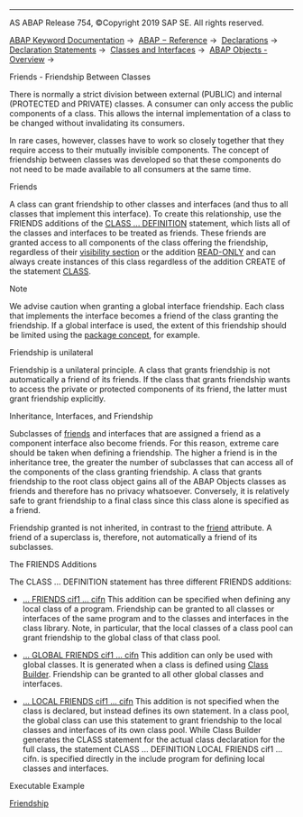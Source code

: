   

* * *

AS ABAP Release 754, ©Copyright 2019 SAP SE. All rights reserved.

[ABAP Keyword Documentation](https://help.sap.com/doc/abapdocu_754_index_htm/7.54/en-US/abenabap.htm) →  [ABAP − Reference](https://help.sap.com/doc/abapdocu_754_index_htm/7.54/en-US/abenabap_reference.htm) →  [Declarations](https://help.sap.com/doc/abapdocu_754_index_htm/7.54/en-US/abendeclarations.htm) →  [Declaration Statements](https://help.sap.com/doc/abapdocu_754_index_htm/7.54/en-US/abenabap_declarations.htm) →  [Classes and Interfaces](https://help.sap.com/doc/abapdocu_754_index_htm/7.54/en-US/abenclasses_and_interfaces.htm) →  [ABAP Objects - Overview](https://help.sap.com/doc/abapdocu_754_index_htm/7.54/en-US/abenabap_objects_oview.htm) → 

Friends - Friendship Between Classes

There is normally a strict division between external (PUBLIC) and internal (PROTECTED and PRIVATE) classes. A consumer can only access the public components of a class. This allows the internal implementation of a class to be changed without invalidating its consumers.

In rare cases, however, classes have to work so closely together that they require access to their mutually invisible components. The concept of friendship between classes was developed so that these components do not need to be made available to all consumers at the same time.

Friends

A class can grant friendship to other classes and interfaces (and thus to all classes that implement this interface). To create this relationship, use the FRIENDS additions of the [CLASS ... DEFINITION](https://help.sap.com/doc/abapdocu_754_index_htm/7.54/en-US/abapclass_definition.htm) statement, which lists all of the classes and interfaces to be treated as friends. These friends are granted access to all components of the class offering the friendship, regardless of their [visibility section](https://help.sap.com/doc/abapdocu_754_index_htm/7.54/en-US/abenvisibility_section_glosry.htm "Glossary Entry") or the addition [READ-ONLY](https://help.sap.com/doc/abapdocu_754_index_htm/7.54/en-US/abapdata_options.htm) and can always create instances of this class regardless of the addition CREATE of the statement [CLASS](https://help.sap.com/doc/abapdocu_754_index_htm/7.54/en-US/abapclass.htm).

Note

We advise caution when granting a global interface friendship. Each class that implements the interface becomes a friend of the class granting the friendship. If a global interface is used, the extent of this friendship should be limited using the [package concept](https://help.sap.com/doc/abapdocu_754_index_htm/7.54/en-US/abenpackage_concept_glosry.htm "Glossary Entry"), for example.

Friendship is unilateral

Friendship is a unilateral principle. A class that grants friendship is not automatically a friend of its friends. If the class that grants friendship wants to access the private or protected components of its friend, the latter must grant friendship explicitly.

Inheritance, Interfaces, and Friendship

Subclasses of [friends](https://help.sap.com/doc/abapdocu_754_index_htm/7.54/en-US/abenfriend_glosry.htm "Glossary Entry") and interfaces that are assigned a friend as a component interface also become friends. For this reason, extreme care should be taken when defining a friendship. The higher a friend is in the inheritance tree, the greater the number of subclasses that can access all of the components of the class granting friendship. A class that grants friendship to the root class object gains all of the ABAP Objects classes as friends and therefore has no privacy whatsoever. Conversely, it is relatively safe to grant friendship to a final class since this class alone is specified as a friend.

Friendship granted is not inherited, in contrast to the [friend](https://help.sap.com/doc/abapdocu_754_index_htm/7.54/en-US/abenfriend_glosry.htm "Glossary Entry") attribute. A friend of a superclass is, therefore, not automatically a friend of its subclasses.

The FRIENDS Additions

The CLASS ... DEFINITION statement has three different FRIENDS additions:

-   [... FRIENDS cif1 ... cifn](https://help.sap.com/doc/abapdocu_754_index_htm/7.54/en-US/abapclass_options.htm)
    This addition can be specified when defining any local class of a program. Friendship can be granted to all classes or interfaces of the same program and to the classes and interfaces in the class library. Note, in particular, that the local classes of a class pool can grant friendship to the global class of that class pool.
    

-   [... GLOBAL FRIENDS cif1 ... cifn](https://help.sap.com/doc/abapdocu_754_index_htm/7.54/en-US/abapclass_options.htm)
    This addition can only be used with global classes. It is generated when a class is defined using [Class Builder](https://help.sap.com/doc/abapdocu_754_index_htm/7.54/en-US/abenclass_builder_glosry.htm "Glossary Entry"). Friendship can be granted to all other global classes and interfaces.
    

-   [... LOCAL FRIENDS cif1 ... cifn](https://help.sap.com/doc/abapdocu_754_index_htm/7.54/en-US/abapclass_local_friends.htm)
    This addition is not specified when the class is declared, but instead defines its own statement. In a class pool, the global class can use this statement to grant friendship to the local classes and interfaces of its own class pool. While Class Builder generates the CLASS statement for the actual class declaration for the full class, the statement
    CLASS ... DEFINITION LOCAL FRIENDS cif1 ... cifn.
    is specified directly in the include program for defining local classes and interfaces.

Executable Example

[Friendship](https://help.sap.com/doc/abapdocu_754_index_htm/7.54/en-US/abenfriends_abexa.htm)